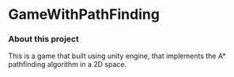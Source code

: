 # GameWithPathFinding
<h3>About this project</h3>
This is a game that built using unity engine, that implements the A* pathfinding algorithm in a 2D space.
